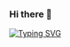 ### Hi there 👋

[![Typing SVG](https://readme-typing-svg.demolab.com?font=Fira+Code&pause=1000&color=F7F7F7&background=63A7C3&center=true&vCenter=true&random=false&width=500&lines=Hello+World+Goodbye+World)](https://git.io/typing-svg)

<!--
**yoongtaufoo/yoongtaufoo** is a ✨ _special_ ✨ repository because its `README.md` (this file) appears on your GitHub profile.

Here are some ideas to get you started:

- 🔭 I’m currently working on ...
- 🌱 I’m currently learning ...
- 👯 I’m looking to collaborate on ...
- 🤔 I’m looking for help with ...
- 💬 Ask me about ...
- 📫 How to reach me: ...
- 😄 Pronouns: ...
- ⚡ Fun fact: ...
-->
